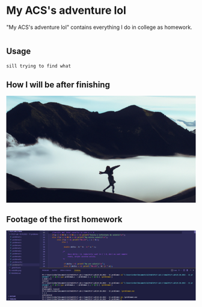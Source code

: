 # My ACS's adventure lol

"My ACS's adventure lol" contains everything I do in college as homework.

```bash

```

## Usage

```bash
sill trying to find what
```
## How I will be after finishing

![alt text](https://github.com/Lucky8boy/My-ACS-adventure-lol/blob/main/mebelike.png?raw=true)

## Footage of the first homework 

![alt text](https://github.com/Lucky8boy/My-ACS-adventure-lol/blob/main/first_homework.png?raw=true)
